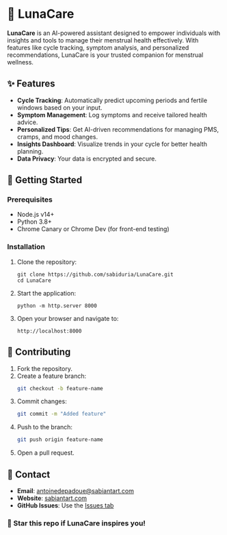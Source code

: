 # 🌙 LunaCare

**LunaCare** is an AI-powered assistant designed to empower individuals with insights and tools to manage their menstrual health effectively. With features like cycle tracking, symptom analysis, and personalized recommendations, LunaCare is your trusted companion for menstrual wellness.


## ✨ Features

- **Cycle Tracking**: Automatically predict upcoming periods and fertile windows based on your input.
- **Symptom Management**: Log symptoms and receive tailored health advice.
- **Personalized Tips**: Get AI-driven recommendations for managing PMS, cramps, and mood changes.
- **Insights Dashboard**: Visualize trends in your cycle for better health planning.
- **Data Privacy**: Your data is encrypted and secure.


## 🚀 Getting Started

### Prerequisites

- Node.js v14+
- Python 3.8+
- Chrome Canary or Chrome Dev (for front-end testing)

### Installation

1. Clone the repository:
   ```console
   git clone https://github.com/sabiduria/LunaCare.git
   cd LunaCare
   ```

2. Start the application:
   ```console
   python -m http.server 8000
   ```

3. Open your browser and navigate to:
   ```
   http://localhost:8000
   ```


## 🤝 Contributing

1. Fork the repository.
2. Create a feature branch:
   ```bash
   git checkout -b feature-name
   ```
3. Commit changes:
   ```bash
   git commit -m "Added feature"
   ```
4. Push to the branch:
   ```bash
   git push origin feature-name
   ```
5. Open a pull request.


## 💬 Contact

- **Email**: antoinedepadoue@sabiantart.com
- **Website**: [sabiantart.com](https://sabiantart.com)
- **GitHub Issues**: Use the [Issues tab](https://github.com/sabiduria/LunaCare/issues)


### 🌟 Star this repo if LunaCare inspires you!
